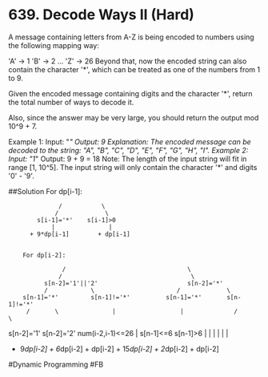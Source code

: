 # 639. Decode Ways II (Hard)

A message containing letters from A-Z is being encoded to numbers using the following mapping way:

'A' -> 1
'B' -> 2
...
'Z' -> 26
Beyond that, now the encoded string can also contain the character '*', which can be treated as one of the numbers from 1 to 9.

Given the encoded message containing digits and the character '*', return the total number of ways to decode it.

Also, since the answer may be very large, you should return the output mod 10^9 + 7.

Example 1:
Input: "*"
Output: 9
Explanation: The encoded message can be decoded to the string: "A", "B", "C", "D", "E", "F", "G", "H", "I".
Example 2:
Input: "1*"
Output: 9 + 9 = 18
Note:
The length of the input string will fit in range [1, 10^5].
The input string will only contain the character '*' and digits '0' - '9'.

##Solution
        For dp[i-1]:

                  /           \
                 /             \
            s[i-1]='*'    s[i-1]>0     
                |               |
          + 9*dp[i-1]        + dp[i-1]

             
        For dp[i-2]:

                   /                                  \
                  /                                    \  
              s[n-2]='1'||'2'                         s[n-2]='*'
              /            \                       /             \     
        s[n-1]='*'         s[n-1]!='*'          s[n-1]='*'       s[n-1]!='*'
         /       \               |                  |              /         \
  s[n-2]='1'  s[n-2]='2'   num(i-2,i-1)<=26         |         s[n-1]<=6    s[n-1]>6
      |            |             |                  |              |            |
 + 9*dp[i-2]   + 6*dp[i-2]     + dp[i-2]       + 15*dp[i-2]    + 2*dp[i-2]   + dp[i-2]

#Dynamic Programming
#FB
